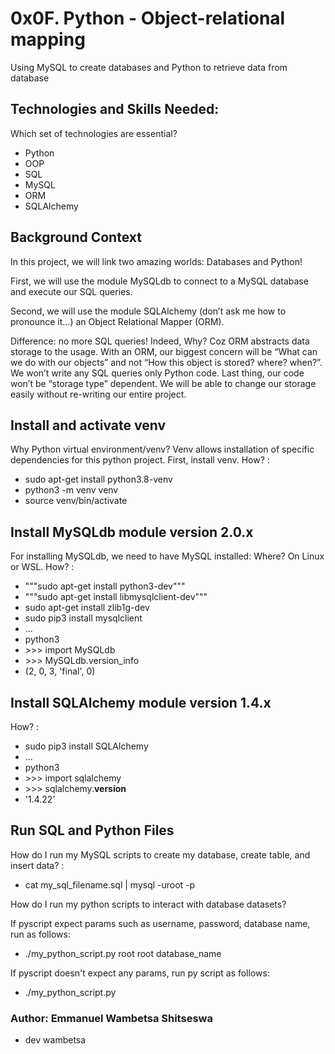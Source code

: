 # 0x0F. Python - Object-relational mapping
Using MySQL to create databases and Python to retrieve data from database

## Technologies and Skills Needed:
Which set of technologies are essential?
- Python
- OOP
- SQL
- MySQL
- ORM
- SQLAlchemy

## Background Context
In this project, we will link two amazing worlds: Databases and Python!

First, we will use the module MySQLdb to connect to a MySQL database and execute our SQL queries.

Second, we will use the module SQLAlchemy (don’t ask me how to pronounce it…) an Object Relational Mapper (ORM).

Difference: no more SQL queries! Indeed, Why? Coz ORM abstracts data storage to the usage. With an ORM, our biggest concern will be “What can we do with our objects” and not “How this object is stored? where? when?”. We won’t write any SQL queries only Python code. Last thing, our code won’t be “storage type” dependent. We will be able to change our storage easily without re-writing our entire project.

## Install and activate venv
Why Python virtual environment/venv? Venv allows installation of specific dependencies for this python project. First, install venv. How? :
- sudo apt-get install python3.8-venv
- python3 -m venv venv
- source venv/bin/activate

## Install MySQLdb module version 2.0.x
For installing MySQLdb, we need to have MySQL installed: Where? On Linux or WSL. How? :
- """sudo apt-get install python3-dev"""
- """sudo apt-get install libmysqlclient-dev"""
- sudo apt-get install zlib1g-dev
- sudo pip3 install mysqlclient
- ...
- python3
- \>>> import MySQLdb
- \>>> MySQLdb.version_info 
- (2, 0, 3, 'final', 0)

## Install SQLAlchemy module version 1.4.x
How? :
- sudo pip3 install SQLAlchemy
- ...
- python3
- \>>> import sqlalchemy
- \>>> sqlalchemy.__version__ 
- '1.4.22'

## Run SQL and Python Files
How do I run my MySQL scripts to create my database, create table, and insert data? :
- cat my_sql_filename.sql | mysql -uroot -p

How do I run my python scripts to interact with database datasets?

If pyscript expect params such as username,  password, database name, run as follows:
- ./my_python_script.py root root database_name

If pyscript doesn't expect any params, run py script as follows:
- ./my_python_script.py

### Author: Emmanuel Wambetsa Shitseswa
- dev wambetsa
